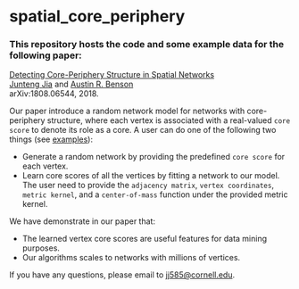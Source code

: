 # spatial_core_periphery

### This repository hosts the code and some example data for the following paper:  
[Detecting Core-Periphery Structure in Spatial Networks](https://arxiv.org/abs/1808.06544)  
[Junteng Jia](https://000justin000.github.io/) and [Austin R. Benson](https://www.cs.cornell.edu/~arb/)  
arXiv:1808.06544, 2018.

Our paper introduce a random network model for networks with core-periphery structure, where each vertex is associated with a real-valued `core score` to denote its role as a core. A user can do one of the following two things (see [examples](/examples)):  
- Generate a random network by providing the predefined `core score` for each vertex.
- Learn core scores of all the vertices by fitting a network to our model. The user need to provide the `adjacency matrix`, `vertex coordinates`, `metric kernel`, and a `center-of-mass` function under the provided metric kernel.

We have demonstrate in our paper that:
- The learned vertex core scores are useful features for data mining purposes. 
- Our algorithms scales to networks with millions of vertices.

If you have any questions, please email to [jj585@cornell.edu](mailto:jj585@cornell.edu).